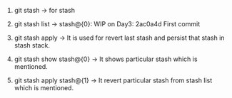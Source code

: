 1. git stash -> for stash 

2. git stash list -> 
        stash@{0}: WIP on Day3: 2ac0a4d First commit

3. git stash apply -> It is used for revert last stash and persist that stash in stash stack.

4. git stash show stash@{0} -> It shows particular stash which is mentioned.

5. git stash apply stash@{1} -> It revert particular stash from stash list which is mentioned.


